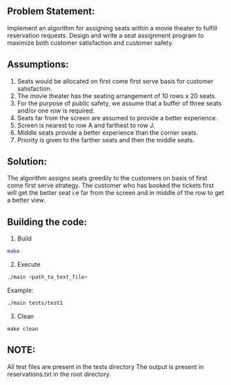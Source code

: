 ## Problem Statement:

Implement an algorithm for assigning seats within a movie theater to
fulfill reservation requests. Design and write a seat assignment
program to maximize both customer satisfaction and customer
safety.

## Assumptions:

1. Seats would be allocated on first come first serve basis for customer satisfaction.
2. The movie theater has the seating arrangement of 10 rows x 20 seats.
3. For the purpose of public safety, we assume that a buffer of three
   seats and/or one row is required.
4. Seats far from the screen are assumed to provide a better experience.
5. Screen is nearest to row A and farthest to row J.
6. Middle seats provide a better experience than the corner seats.
7. Priority is given to the farther seats and then the middle seats.

## Solution:

The algorithm assigns seats greedily to the customers on basis of first come first serve strategy.
The customer who has booked the tickets first will get the better seat i.e far from the screen and in middle of the row to get a better view.

## Building the code:

1. Build

```bash
make
```

2. Execute

```bash
./main <path_to_text_file>
```

Example:

```bash
./main tests/test1
```

3. Clean

```
make clean
```

## NOTE:

All test files are present in the tests directory
The output is present in reservations.txt in the root directory.
